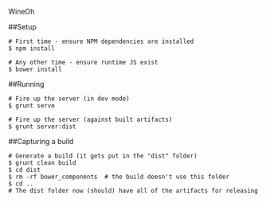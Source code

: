 WineOh


##Setup

    # First time - ensure NPM dependencies are installed
    $ npm install

    # Any other time - ensure runtime JS exist
    $ bower install


##Running

    # Fire up the server (in dev mode)
    $ grunt serve

    # Fire up the server (against built artifacts)
    $ grunt server:dist


##Capturing a build

    # Generate a build (it gets put in the "dist" folder)
    $ grunt clean build
    $ cd dist
    $ rm -rf bower_components  # the build doesn't use this folder
    $ cd ..
    # The dist folder now (should) have all of the artifacts for releasing
